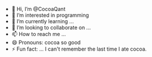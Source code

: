 - 👋 Hi, I’m @CocoaQant
- 👀 I’m interested in programming
- 🌱 I’m currently learning ...
- 💞️ I’m looking to collaborate on ...
- 📫 How to reach me ...
- 😄 Pronouns: cocoa so good
- ⚡ Fun fact: ...
I can't remember the last time I ate cocoa.
<!---
CocoaQant/CocoaQant is a ✨ special ✨ repository because its `README.md` (this file) appears on your GitHub profile.
You can click the Preview link to take a look at your changes.
--->
